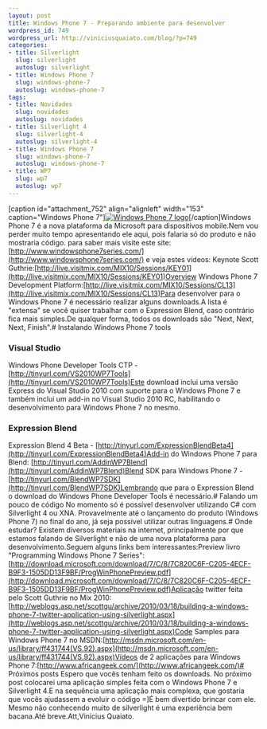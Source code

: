 ```yaml
--- 
layout: post
title: Windows Phone 7 - Preparando ambiente para desenvolver
wordpress_id: 749
wordpress_url: http://viniciusquaiato.com/blog/?p=749
categories: 
- title: Silverlight
  slug: silverlight
  autoslug: silverlight
- title: Windows Phone 7
  slug: windows-phone-7
  autoslug: windows-phone-7
tags: 
- title: Novidades
  slug: novidades
  autoslug: novidades
- title: Silverlight 4
  slug: silverlight-4
  autoslug: silverlight-4
- title: Windows Phone 7
  slug: windows-phone-7
  autoslug: windows-phone-7
- title: WP7
  slug: wp7
  autoslug: wp7
---
```

[caption id="attachment_752" align="alignleft" width="153" caption="Windows Phone 7"][![Windows Phone 7 logo](http://viniciusquaiato.com/blog/wp-content/uploads/2010/03/logo.jpg "Windows Phone 7 logo")](http://viniciusquaiato.com/blog/wp-content/uploads/2010/03/logo.jpg)[/caption]Windows Phone 7 é a nova plataforma da Microsoft para dispositivos mobile.Nem vou perder muito tempo apresentando ele aqui, pois falaria só do produto e não mostraria código. para saber mais visite este site: [http://www.windowsphone7series.com/](http://www.windowsphone7series.com/) e veja estes vídeos: Keynote Scott Guthrie:[http://live.visitmix.com/MIX10/Sessions/KEY01](http://live.visitmix.com/MIX10/Sessions/KEY01)Overview Windows Phone 7 Development Platform:[http://live.visitmix.com/MIX10/Sessions/CL13](http://live.visitmix.com/MIX10/Sessions/CL13)Para desenvolver para o Windows Phone 7 é necessário realizar alguns downloads.A lista é "extensa" se você quiser trabalhar com o Expression Blend, caso contrário fica mais simples.De qualquer forma, todos os downloads são "Next, Next, Next, Finish".# Instalando Windows Phone 7 tools


### Visual Studio
Windows Phone Developer Tools CTP - [http://tinyurl.com/VS2010WP7Tools](http://tinyurl.com/VS2010WP7Tools)Este download inclui uma versão Express do Visual Studio 2010 com suporte para o Windows Phone 7 e também inclui um add-in no Visual Studio 2010 RC, habilitando o desenvolvimento para Windows Phone 7 no mesmo.

### Expression Blend
Expression Blend 4 Beta - [http://tinyurl.com/ExpressionBlendBeta4](http://tinyurl.com/ExpressionBlendBeta4)Add-in do Windows Phone 7 para Blend: [http://tinyurl.com/AddinWP7Blend](http://tinyurl.com/AddinWP7Blend)Blend SDK para Windows Phone 7 - [http://tinyurl.com/BlendWP7SDK](http://tinyurl.com/BlendWP7SDK)Lembrando que para o Expression Blend o download do Windows Phone Developer Tools é necessário.# Falando um pouco de código
No momento só é possível desenvolver utilizando C# com Silverlight 4 ou XNA. Provavelmente até o lançamento do produto (Windows Phone 7) no final do ano, já seja possível utilizar outras linguagens.# Onde estudar?
Existem diversos materiais na internet, principalmente por que estamos falando de Silverlight e não de uma nova plataforma para desenvolvimento.Seguem alguns links bem interessantes:Preview livro "Programming Windows Phone 7 Series":[http://download.microsoft.com/download/7/C/8/7C820C6F-C205-4ECF-B9F3-1505DD13F9BF/ProgWinPhonePreview.pdf](http://download.microsoft.com/download/7/C/8/7C820C6F-C205-4ECF-B9F3-1505DD13F9BF/ProgWinPhonePreview.pdf)Aplicação twitter feita pelo Scott Guthrie no Mix 2010:[http://weblogs.asp.net/scottgu/archive/2010/03/18/building-a-windows-phone-7-twitter-application-using-silverlight.aspx](http://weblogs.asp.net/scottgu/archive/2010/03/18/building-a-windows-phone-7-twitter-application-using-silverlight.aspx)Code Samples para Windows Phone 7 no MSDN:[http://msdn.microsoft.com/en-us/library/ff431744(VS.92).aspx](http://msdn.microsoft.com/en-us/library/ff431744(VS.92).aspx)Vídeos de 2 aplicações para Windows Phone 7:[http://www.africangeek.com/](http://www.africangeek.com/)# Próximos posts
Espero que vocês tenham feito os downloads. No próximo post colocarei uma aplicação simples feita com o Windows Phone 7 e Silverlight 4.E na sequência uma aplicação mais complexa, que gostaria que vocês ajudassem a evoluir o código =]É bem divertido brincar com ele. Mesmo não conhecendo muito de silverlight é uma experiência bem bacana.Até breve.Att,Vinicius Quaiato.
